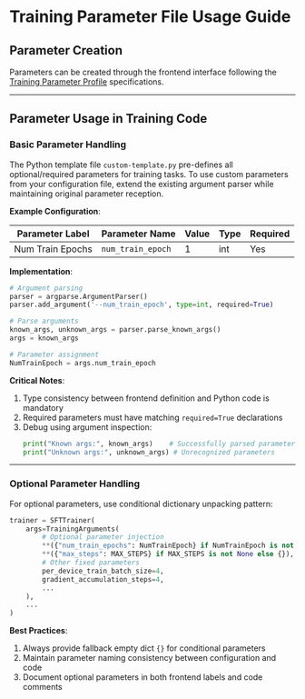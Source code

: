 # Training Parameter File Usage Guide

## Parameter Creation
Parameters can be created through the frontend interface following the [Training Parameter Profile](../user-guide/model-parameter-profile.md) specifications.

---

## Parameter Usage in Training Code

### Basic Parameter Handling
The Python template file `custom-template.py` pre-defines all optional/required parameters for training tasks. To use custom parameters from your configuration file, extend the existing argument parser while maintaining original parameter reception.

**Example Configuration**: 
 
| Parameter Label   | Parameter Name     | Value | Type | Required |
|-------------------|--------------------|-------|------|----------|
| Num Train Epochs  | `num_train_epoch`  | 1     | int  | Yes      |

**Implementation**:
```python
# Argument parsing
parser = argparse.ArgumentParser()
parser.add_argument('--num_train_epoch', type=int, required=True)

# Parse arguments
known_args, unknown_args = parser.parse_known_args()
args = known_args

# Parameter assignment
NumTrainEpoch = args.num_train_epoch
```

**Critical Notes**:
1. Type consistency between frontend definition and Python code is mandatory
2. Required parameters must have matching `required=True` declarations
3. Debug using argument inspection:
   ```python
   print("Known args:", known_args)    # Successfully parsed parameters
   print("Unknown args:", unknown_args) # Unrecognized parameters
   ```

---

### Optional Parameter Handling
For optional parameters, use conditional dictionary unpacking pattern:

```python
trainer = SFTTrainer(
    args=TrainingArguments(
        # Optional parameter injection
        **({"num_train_epochs": NumTrainEpoch} if NumTrainEpoch is not None else {}),
        **({"max_steps": MAX_STEPS} if MAX_STEPS is not None else {}),
        # Other fixed parameters
        per_device_train_batch_size=4,
        gradient_accumulation_steps=4,
        ...
    ),
    ...
)
```

**Best Practices**:  
1. Always provide fallback empty dict `{}` for conditional parameters  
2. Maintain parameter naming consistency between configuration and code  
3. Document optional parameters in both frontend labels and code comments  
